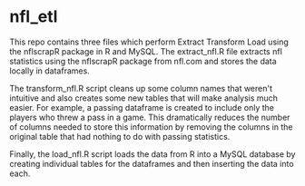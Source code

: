 # nfl_etl
This repo contains three files which perform Extract Transform Load using the nflscrapR package in R and MySQL.  The extract_nfl.R file extracts nfl statistics using the nflscrapR package from nfl.com and stores the data locally in dataframes.

The transform_nfl.R script cleans up some column names that weren't intuitive and also creates some new tables that will make analysis much easier.  For example, a passing dataframe is created to include only the players who threw a pass in a game.  This dramatically reduces the number of columns needed to store this information by removing the columns in the original table that had nothing to do with passing statistics.

Finally, the load_nfl.R script loads the data from R into a MySQL database by creating individual tables for the dataframes and then inserting the data into each.
